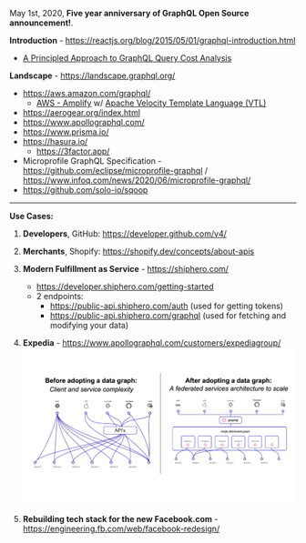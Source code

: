 May 1st, 2020, **Five year anniversary of GraphQL Open Source announcement!**.

**Introduction** - https://reactjs.org/blog/2015/05/01/graphql-introduction.html

* [A Principled Approach to GraphQL Query Cost Analysis](https://medium.com/dev-genius/a-principled-approach-to-graphql-query-cost-analysis-8c7243de42c1)

**Landscape** - https://landscape.graphql.org/
  * https://aws.amazon.com/graphql/ 
    * [AWS - Amplify](https://aws.amazon.com/amplify/) w/ [Apache Velocity Template Language (VTL)](https://docs.aws.amazon.com/appsync/latest/devguide/resolver-mapping-template-reference-overview.html)
  * https://aerogear.org/index.html
  * https://www.apollographql.com/ 
  * https://www.prisma.io/
  * https://hasura.io/
    * https://3factor.app/
  * Microprofile GraphQL Specification - https://github.com/eclipse/microprofile-graphql / https://www.infoq.com/news/2020/06/microprofile-graphql/
  * https://github.com/solo-io/sqoop

---

**Use Cases:**
1. **Developers**, GitHub: https://developer.github.com/v4/

2. **Merchants**, Shopify: https://shopify.dev/concepts/about-apis 

3. **Modern Fulfillment as Service** - https://shiphero.com/
    * https://developer.shiphero.com/getting-started
    * 2 endpoints:
        * https://public-api.shiphero.com/auth  (used for getting tokens)
        * https://public-api.shiphero.com/graphql (used for fetching and modifying your data)     

4. **Expedia** - https://www.apollographql.com/customers/expediagroup/
![](https://github.com/ankumar/Architecture/blob/master/images/GraphQL.png)

5. **Rebuilding tech stack for the new Facebook.com** - https://engineering.fb.com/web/facebook-redesign/
   






